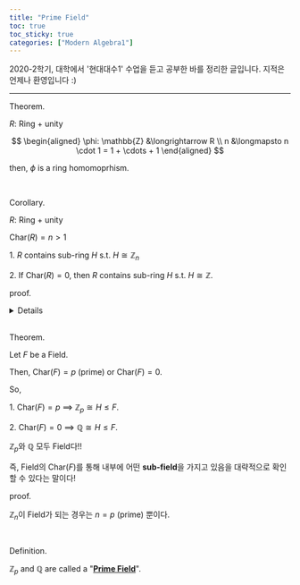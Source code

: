 ```yaml
---
title: "Prime Field"
toc: true
toc_sticky: true
categories: ["Modern Algebra1"]
---
```



2020-2학기, 대학에서 '현대대수1' 수업을 듣고 공부한 바를 정리한 글입니다. 지적은 언제나 환영입니다 :)

<hr>

<span class="statement-title">Theorem.</span><br>

<div class="notice" markdown="1">

$R$: Ring + unity

$$
\begin{aligned}
    \phi: \mathbb{Z} &\longrightarrow R \\
            n &\longmapsto n \cdot 1 = 1 + \cdots + 1
\end{aligned}
$$

then, $\phi$ is a ring homomoprhism.

</div>

<br>

<span class="statement-title">Corollary.</span><br>

<div class="notice" markdown="1">

$R$: Ring + unity

$\textrm{Char}(R) = n > 1$

1\. $R$ contains sub-ring $H$ s.t. $H \cong \mathbb{Z}_n$

2\. If $\textrm{Char}(R) = 0$, then $R$ contains sub-ring $H$ s.t. $H \cong \mathbb{Z}$.

</div>

<span class="statement-title">proof.</span><br>

<details>
<div class="math-statement" markdown="1">

Let $\phi$ be a ring homomorphism mentioned above.

Then, $\ker \phi = s \mathbb{Z}$ where $s := \textrm{Char}(R)$.

By FHT,

$$
\begin{aligned}
    \mathbb{Z} / {\ker \phi} &\cong \phi(\mathbb{Z}) \\
    \mathbb{Z} / {s \mathbb{Z}} &\cong \mathbb{Z}_s = \phi(\mathbb{Z}) \le R
\end{aligned}
$$

Especially, for (Case 2.), if $\textrm{Char}(R) = 0$, then $\ker \phi = \\{ 0 \\}$.

This means homomorphism $\phi$ is 1-1.

Thus $R \ge \phi(\mathbb{Z}) \cong \mathbb{Z}$. $\blacksquare$.

</div>
</details>


<br>

<span class="statement-title">Theorem.</span><br>

<div class="notice" markdown="1">

Let $F$ be a Field.

Then, $\textrm{Char}(F) = p$ (prime) or $\textrm{Char}(F) = 0$.

So,

1\. $\textrm{Char}(F) = p$ $\implies$ $\mathbb{Z}_p \cong H \le F$.

2\. $\textrm{Char}(F) = 0$ $\implies$ $\mathbb{Q} \cong H \le F$.

$\mathbb{Z}_p$와 $\mathbb{Q}$ 모두 Field다!!

즉, Field의 $\textrm{Char}(F)$를 통해 내부에 어떤 **sub-field**을 가지고 있음을 대략적으로 확인할 수 있다는 말이다!

</div>

<span class="statement-title">proof.</span><br>
<div class="math-statement" markdown="1">

$\mathbb{Z}_n$이 Field가 되는 경우는 $n = p$ (prime) 뿐이다.

</div>

<br>

<span class="statement-title">Definition.</span><br>

<div class="notice" markdown="1">

$\mathbb{Z}_p$ and $\mathbb{Q}$ are called a "**<u>Prime Field</u>**".

</div>